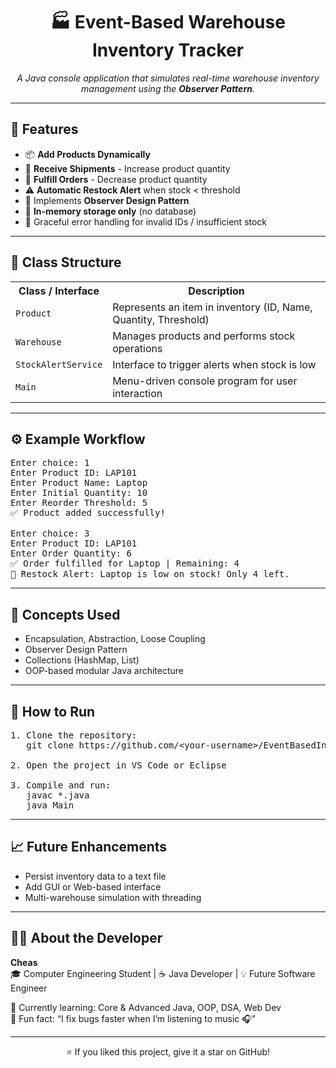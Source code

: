 
<h1 align="center">🏭 Event-Based Warehouse Inventory Tracker</h1>
<p align="center">
  <em>A Java console application that simulates real-time warehouse inventory management using the <strong>Observer Pattern</strong>.</em>
</p>

---

## 🚀 Features

<ul>
  <li>📦 <strong>Add Products Dynamically</strong></li>
  <li>🚚 <strong>Receive Shipments</strong> - Increase product quantity</li>
  <li>🧾 <strong>Fulfill Orders</strong> - Decrease product quantity</li>
  <li>⚠️ <strong>Automatic Restock Alert</strong> when stock < threshold</li>
  <li>🧠 Implements <strong>Observer Design Pattern</strong></li>
  <li>🧰 <strong>In-memory storage only</strong> (no database)</li>
  <li>💬 Graceful error handling for invalid IDs / insufficient stock</li>
</ul>

---

## 🧩 Class Structure

<table>
  <tr>
    <th>Class / Interface</th>
    <th>Description</th>
  </tr>
  <tr>
    <td><code>Product</code></td>
    <td>Represents an item in inventory (ID, Name, Quantity, Threshold)</td>
  </tr>
  <tr>
    <td><code>Warehouse</code></td>
    <td>Manages products and performs stock operations</td>
  </tr>
  <tr>
    <td><code>StockAlertService</code></td>
    <td>Interface to trigger alerts when stock is low</td>
  </tr>
  <tr>
    <td><code>Main</code></td>
    <td>Menu-driven console program for user interaction</td>
  </tr>
</table>

---

## ⚙️ Example Workflow

<pre>
Enter choice: 1
Enter Product ID: LAP101
Enter Product Name: Laptop
Enter Initial Quantity: 10
Enter Reorder Threshold: 5
✅ Product added successfully!

Enter choice: 3
Enter Product ID: LAP101
Enter Order Quantity: 6
✅ Order fulfilled for Laptop | Remaining: 4
🚨 Restock Alert: Laptop is low on stock! Only 4 left.
</pre>

---

## 🧠 Concepts Used

<ul>
  <li>Encapsulation, Abstraction, Loose Coupling</li>
  <li>Observer Design Pattern</li>
  <li>Collections (HashMap, List)</li>
  <li>OOP-based modular Java architecture</li>
</ul>

---

## 🧪 How to Run

<pre>
1. Clone the repository:
   git clone https://github.com/&lt;your-username&gt;/EventBasedInventoryTracker.git

2. Open the project in VS Code or Eclipse

3. Compile and run:
   javac *.java
   java Main
</pre>

---

## 📈 Future Enhancements

<ul>
  <li>Persist inventory data to a text file</li>
  <li>Add GUI or Web-based interface</li>
  <li>Multi-warehouse simulation with threading</li>
</ul>

---

## 👨‍💻 About the Developer

**Cheas**  
🎓 Computer Engineering Student | ☕ Java Developer | 💡 Future Software Engineer  

🌱 Currently learning: Core & Advanced Java, OOP, DSA, Web Dev  
💬 Fun fact: “I fix bugs faster when I’m listening to music 🎧”

---

<p align="center">
⭐ If you liked this project, give it a star on GitHub!
</p>
